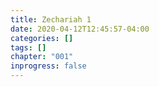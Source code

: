 ```yaml
---
title: Zechariah 1
date: 2020-04-12T12:45:57-04:00
categories: []
tags: []
chapter: "001"
inprogress: false
---
```


